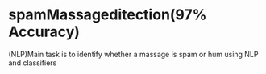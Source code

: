 # spamMassageditection(97% Accuracy)
(NLP)Main task is to identify whether a massage is spam or hum using NLP and classifiers
